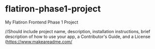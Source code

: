 # flatiron-phase1-project
My Flatiron Frontend Phase 1 Project

//Should include project name, description, installation instructions, brief description of how to use your app, a Contributor's Guide, and a License (https://www.makeareadme.com/